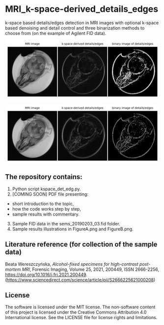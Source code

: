 # MRI_k-space-derived_details_edges
k-space based details/edges detection in MRI images with optional k-space based denoising and detail control and three binarization methods to choose from (on the example of Agilent FID data). 

![FigureA](FigureA.png)

![FigureB](FigureB.png)

## The repository contains:
1. Python script kspace_det_edg.py.
2. [COMING SOON] PDF file presenting:
- short introduction to the topic,
- how the code works step by step,
- sample results with commentary.
3. Sample FID data in the sems_20190203_03.fid folder.
4. Sample results illustrations in FigureA.png and FigureB.png.

## Literature reference (for collection of the sample data)
Beata Wereszczyńska, *Alcohol-fixed specimens for high-contrast post-mortem MRI*, Forensic Imaging, Volume 25, 2021, 200449, ISSN 2666-2256, https://doi.org/10.1016/j.fri.2021.200449. (https://www.sciencedirect.com/science/article/pii/S2666225621000208)

## License
The software is licensed under the MIT license. The non-software content of this project is licensed under the Creative Commons Attribution 4.0 International license. See the LICENSE file for license rights and limitations.
